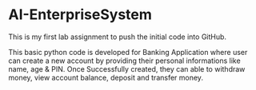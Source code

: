 # AI-EnterpriseSystem
This is my first lab assignment to push the initial code into GitHub.

This basic python code is developed for Banking Application where user can create a new account by providing their personal informations like name, age & PIN. 
Once Successfully created, they can able to withdraw money, view account balance, deposit and transfer money.

